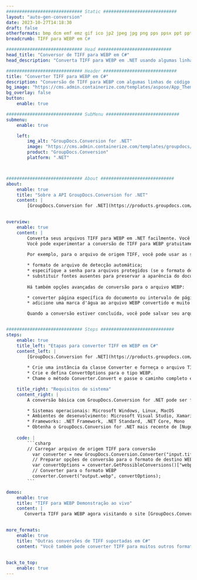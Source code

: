 ```yaml
---
############################# Static ############################
layout: "auto-gen-conversion"
date: 2023-10-27T14:18:30
draft: false
otherformats: bmp dcm emf emz gif ico jp2 jpeg jpg png pps ppsx ppt pptx psb psd svg svgz tga tif tiff webp wmf wmz
breadcrumb: TIFF para WEBP em C#

############################# Head ############################
head_title: "Conversor de TIFF para WEBP em C#"
head_description: "Converta TIFF para WEBP em .NET usando algumas linhas de código. Use a API de conversão de documentos do GroupDocs para converter mais de 160 formatos de arquivo."

############################# Header ############################
title: "Converter TIFF para WEBP em C#"
description: "Conversão de TIFF para WEBP com algumas linhas de código .NET"
bg_image: "https://cms.admin.containerize.com/templates/aspose/App_Themes/V3/images/bg/header1.png"
bg_overlay: false
button:
    enable: true

############################# SubMenu ############################
submenu:
    enable: true

    left:
        img_alt: "GroupDocs.Conversion for .NET"
        image: "https://cms.admin.containerize.com/templates/groupdocs/images/product-logos/90x90-noborder/groupdocs-conversion-net.png"
        product: "GroupDocs.Conversion"
        platform: ".NET"



############################# About ############################
about:
    enable: true
    title: "Sobre a API GroupDocs.Conversion for .NET"
    content: |
        [GroupDocs.Conversion for .NET](https://products.groupdocs.com/conversion/net/) pode ser usado para converter Microsoft Word, Excel, PowerPoint, PDF, Visio e outros formatos. GroupDocs.Conversion é uma API independente que é adequada para sistemas internos e de back-end onde é necessário alto desempenho. Não depende de nenhum software como Microsoft ou Open Office.
    

overview:
    enable: true
    content: |
        Converta seus arquivos TIFF para WEBP em .NET facilmente. Você pode usar apenas algumas linhas de código C# em qualquer plataforma de sua escolha, como - Windows, Linux, macOS.
        Você pode experimentar a conversão de TIFF para WEBP gratuitamente e avaliar a qualidade dos resultados da conversão. Juntamente com cenários de conversão de arquivo simples, você pode tentar opções mais avançadas para carregar o arquivo de origem TIFF e para salvar o resultado de saída WEBP. 
        
        Por exemplo, para o arquivo de origem TIFF, você pode usar as seguintes opções de carregamento:

        * formato de arquivo de detecção automática;
        * especifique a senha para arquivos protegidos (se o formato de arquivo suportar);
        * substituir fontes ausentes para preservar a aparência do documento.
        
        Há também opções avançadas de conversão para o arquivo WEBP:

        * converter página específica do documento ou intervalo de páginas;
        * adicione uma marca d'água ao arquivo WEBP convertido e muito mais.

        Quando a conversão estiver concluída, você pode salvar seu arquivo WEBP no caminho do arquivo local ou em qualquer armazenamento de terceiros, como FTP, Amazon S3, Google Drive, Dropbox etc. Observe - para converter TIFF para {{ TO}} não há necessidade de nenhum software adicional instalado - como MS Office, Open Office, Adobe Acrobat Reader etc.


############################# Steps ############################
steps:
    enable: true
    title_left: "Etapas para converter TIFF em WEBP em C#"
    content_left: |
        [GroupDocs.Conversion for .NET](https://products.groupdocs.com/conversion/net/) torna mais fácil para os desenvolvedores converter um arquivo TIFF para WEBP com algumas linhas de código.
        
        * Crie uma instância da classe Converter e forneça o arquivo TIFF com o caminho completo
        * Crie e defina ConvertOptions para o tipo WEBP.
        * Chame o método Converter.Convert e passe o caminho completo e o formato (WEBP) como parâmetro

    title_right: "Requisitos de sistema"
    content_right: |
        A conversão básica com GroupDocs.Conversion for .NET pode ser feita em apenas algumas etapas simples. Nossas APIs são suportadas em todas as principais plataformas e sistemas operacionais. Antes de executar o código abaixo, certifique-se de ter os seguintes pré-requisitos instalados em seu sistema.

        * Sistemas operacionais: Microsoft Windows, Linux, MacOS
        * Ambientes de desenvolvimento: Microsoft Visual Studio, Xamarin, MonoDevelop
        * Frameworks: .NET Framework, .NET Standard, .NET Core, Mono
        * Obtenha o GroupDocs.Conversion for .NET mais recente de [Nuget](https://www.nuget.org/packages/groupdocs.conversion)
         
    code: |
        ```csharp    
        // Carregar arquivo de origem TIFF para conversão
          var converter = new GroupDocs.Conversion.Converter("input.tiff");
          // Preparar opções de conversão para o formato de destino WEBP
          var convertOptions = converter.GetPossibleConversions()["webp"].ConvertOptions;
          // Converter para o formato WEBP
          converter.Convert("output.webp", convertOptions);
        ```

demos:
    enable: true
    title: "TIFF para WEBP Demonstração ao vivo"
    content: |
       Converta TIFF para WEBP agora visitando o site [GroupDocs.Conversion App](https://products.groupdocs.app/conversion/family). A demonstração online tem as seguintes vantagens
          

more_formats:
    enable: true
    title: "Outras conversões de TIFF suportadas em C#"
    content: "Você também pode converter TIFF para muitos outros formatos de arquivo. Por favor, veja a lista abaixo."
       
       
back_to_top:
    enable: true
---
```

